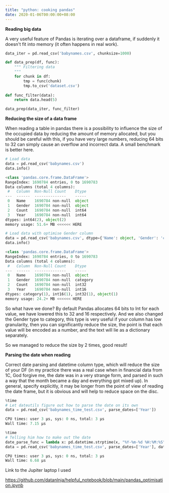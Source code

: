 ```yaml
---
title: "python: cooking pandas"
date: 2020-01-06T00:00:00+08:00
---
```


**Reading big data**

A very useful feature of Pandas is iterating over a dataframe, if suddenly it doesn't fit into memory (it often happens in real work).

```python
data_iter = pd.read_csv('babynames.csv', chunksize=1000)

def data_prep(df, func):
    """ Filtering data 
    """
    for chunk in df:
        tmp = func(chunk)
        tmp.to_csv('dataset.csv')
        
def func_filter(data):
    return data.head(5)

data_prep(data_iter, func_filter)
```

**Reducing the size of a data frame**

When reading a table in pandas there is a possibility to influence the size of the occupied data by reducing the amount of memory allocated, but you should be careful with this, if you have very large numbers, reducing 64 bits to 32 can simply cause an overflow and incorrect data. A small benchmark is better here.

```python
# Load data
data = pd.read_csv('babynames.csv')
data.info()

<class 'pandas.core.frame.DataFrame'>
RangeIndex: 1690784 entries, 0 to 1690783
Data columns (total 4 columns):
 #   Column  Non-Null Count    Dtype 
---  ------  --------------    ----- 
 0   Name    1690784 non-null  object
 1   Gender  1690784 non-null  object
 2   Count   1690784 non-null  int64 
 3   Year    1690784 non-null  int64 
dtypes: int64(2), object(2)
memory usage: 51.6+ MB <<<<<< HERE
```


```python
# Load data with optimise Gender column
data = pd.read_csv('babynames.csv', dtype={'Name': object, 'Gender': 'category','Count': 'int32','Year': 'int16'})
data.info()

<class 'pandas.core.frame.DataFrame'>
RangeIndex: 1690784 entries, 0 to 1690783
Data columns (total 4 columns):
 #   Column  Non-Null Count    Dtype   
---  ------  --------------    -----   
 0   Name    1690784 non-null  object  
 1   Gender  1690784 non-null  category
 2   Count   1690784 non-null  int32   
 3   Year    1690784 non-null  int16   
dtypes: category(1), int16(1), int32(1), object(1)
memory usage: 24.2+ MB <<<<<< HERE
```

So what have we done? By default Pandas allocates 64 bits to Int for each value, we have lowered this to 32 and 16 respectively. And we also changed the Gender type to category, this type is very useful if your column has low granularity, then you can significantly reduce the size, the point is that each value will be encoded as a number, and the text will lie as a dictionary separately.

So we managed to reduce the size by 2 times, good result!

**Parsing the date when reading**

Correct date parsing and datetime column type, which will reduce the size of your DF (in my practice there was a real case when in financial data from 1C, God forgive me, the date was in a very strange form, and parsed in such a way that the month became a day and everything got mixed up). In general, specify explicitly, it may be longer from the point of view of reading the date frame, but it is obvious and will help to reduce space on the disc.

```python
%time
# Let dateutils figure out how to parse the date on its own
data = pd.read_csv('babynames_time_test.csv', parse_dates=['Year'])

CPU times: user 3 µs, sys: 0 ns, total: 3 µs
Wall time: 7.15 µs
```

```python
%time
# Telling him how to make out the date
date_parse_func = lambda x: pd.datetime.strptime(x, "%Y-%m-%d %H:%M:%S")
data = pd.read_csv('babynames_time_test.csv', parse_dates=['Year'], date_parser=date_parse_func)

CPU times: user 3 µs, sys: 0 ns, total: 3 µs
Wall time: 6.68 µs
```

Link to the Jupiter laptop I used

https://github.com/datanlnja/helpful_notebook/blob/main/pandas_optimisation.ipynb